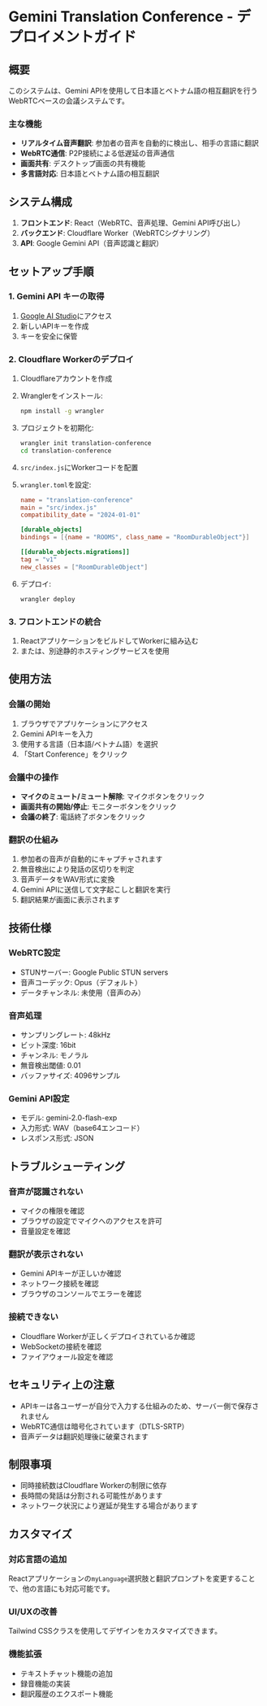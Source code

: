 # Gemini Translation Conference - デプロイメントガイド

## 概要

このシステムは、Gemini APIを使用して日本語とベトナム語の相互翻訳を行うWebRTCベースの会議システムです。

### 主な機能

- **リアルタイム音声翻訳**: 参加者の音声を自動的に検出し、相手の言語に翻訳
- **WebRTC通信**: P2P接続による低遅延の音声通信
- **画面共有**: デスクトップ画面の共有機能
- **多言語対応**: 日本語とベトナム語の相互翻訳

## システム構成

1. **フロントエンド**: React（WebRTC、音声処理、Gemini API呼び出し）
2. **バックエンド**: Cloudflare Worker（WebRTCシグナリング）
3. **API**: Google Gemini API（音声認識と翻訳）

## セットアップ手順

### 1. Gemini API キーの取得

1. [Google AI Studio](https://aistudio.google.com/apikey)にアクセス
2. 新しいAPIキーを作成
3. キーを安全に保管

### 2. Cloudflare Workerのデプロイ

1. Cloudflareアカウントを作成
2. Wranglerをインストール:
   ```bash
   npm install -g wrangler
   ```

3. プロジェクトを初期化:
   ```bash
   wrangler init translation-conference
   cd translation-conference
   ```

4. `src/index.js`にWorkerコードを配置

5. `wrangler.toml`を設定:
   ```toml
   name = "translation-conference"
   main = "src/index.js"
   compatibility_date = "2024-01-01"
   
   [durable_objects]
   bindings = [{name = "ROOMS", class_name = "RoomDurableObject"}]
   
   [[durable_objects.migrations]]
   tag = "v1"
   new_classes = ["RoomDurableObject"]
   ```

6. デプロイ:
   ```bash
   wrangler deploy
   ```

### 3. フロントエンドの統合

1. ReactアプリケーションをビルドしてWorkerに組み込む
2. または、別途静的ホスティングサービスを使用

## 使用方法

### 会議の開始

1. ブラウザでアプリケーションにアクセス
2. Gemini APIキーを入力
3. 使用する言語（日本語/ベトナム語）を選択
4. 「Start Conference」をクリック

### 会議中の操作

- **マイクのミュート/ミュート解除**: マイクボタンをクリック
- **画面共有の開始/停止**: モニターボタンをクリック
- **会議の終了**: 電話終了ボタンをクリック

### 翻訳の仕組み

1. 参加者の音声が自動的にキャプチャされます
2. 無音検出により発話の区切りを判定
3. 音声データをWAV形式に変換
4. Gemini APIに送信して文字起こしと翻訳を実行
5. 翻訳結果が画面に表示されます

## 技術仕様

### WebRTC設定

- STUNサーバー: Google Public STUN servers
- 音声コーデック: Opus（デフォルト）
- データチャンネル: 未使用（音声のみ）

### 音声処理

- サンプリングレート: 48kHz
- ビット深度: 16bit
- チャンネル: モノラル
- 無音検出閾値: 0.01
- バッファサイズ: 4096サンプル

### Gemini API設定

- モデル: gemini-2.0-flash-exp
- 入力形式: WAV（base64エンコード）
- レスポンス形式: JSON

## トラブルシューティング

### 音声が認識されない

- マイクの権限を確認
- ブラウザの設定でマイクへのアクセスを許可
- 音量設定を確認

### 翻訳が表示されない

- Gemini APIキーが正しいか確認
- ネットワーク接続を確認
- ブラウザのコンソールでエラーを確認

### 接続できない

- Cloudflare Workerが正しくデプロイされているか確認
- WebSocketの接続を確認
- ファイアウォール設定を確認

## セキュリティ上の注意

- APIキーは各ユーザーが自分で入力する仕組みのため、サーバー側で保存されません
- WebRTC通信は暗号化されています（DTLS-SRTP）
- 音声データは翻訳処理後に破棄されます

## 制限事項

- 同時接続数はCloudflare Workerの制限に依存
- 長時間の発話は分割される可能性があります
- ネットワーク状況により遅延が発生する場合があります

## カスタマイズ

### 対応言語の追加

Reactアプリケーションの`myLanguage`選択肢と翻訳プロンプトを変更することで、他の言語にも対応可能です。

### UI/UXの改善

Tailwind CSSクラスを使用してデザインをカスタマイズできます。

### 機能拡張

- テキストチャット機能の追加
- 録音機能の実装
- 翻訳履歴のエクスポート機能